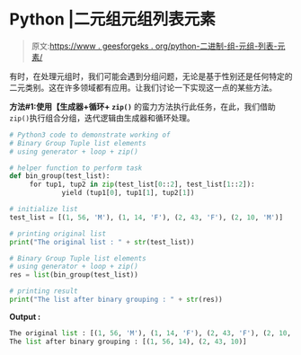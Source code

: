 # Python |二元组元组列表元素

> 原文:[https://www . geesforgeks . org/python-二进制-组-元组-列表-元素/](https://www.geeksforgeeks.org/python-binary-group-tuple-list-elements/)

有时，在处理元组时，我们可能会遇到分组问题，无论是基于性别还是任何特定的二元类别。这在许多领域都有应用。让我们讨论一下实现这一点的某些方法。

**方法#1:使用【生成器+循环+ `zip()`**
的蛮力方法执行此任务，在此，我们借助`zip()`执行组合分组，迭代逻辑由生成器和循环处理。

```py
# Python3 code to demonstrate working of
# Binary Group Tuple list elements
# using generator + loop + zip()

# helper function to perform task 
def bin_group(test_list):
     for tup1, tup2 in zip(test_list[0::2], test_list[1::2]):
             yield (tup1[0], tup1[1], tup2[1])

# initialize list 
test_list = [(1, 56, 'M'), (1, 14, 'F'), (2, 43, 'F'), (2, 10, 'M')]

# printing original list 
print("The original list : " + str(test_list))

# Binary Group Tuple list elements
# using generator + loop + zip()
res = list(bin_group(test_list))

# printing result
print("The list after binary grouping : " + str(res))
```

**Output :**

```py
The original list : [(1, 56, 'M'), (1, 14, 'F'), (2, 43, 'F'), (2, 10, 'M')]
The list after binary grouping : [(1, 56, 14), (2, 43, 10)]

```
